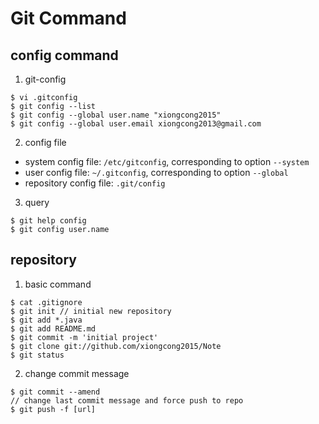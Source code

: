 # Git Command

## config command
1. git-config

  ```
 $ vi .gitconfig
 $ git config --list
 $ git config --global user.name "xiongcong2015"
 $ git config --global user.email xiongcong2013@gmail.com
```
2. config file
 - system config file: `/etc/gitconfig`, corresponding to option `--system`
 - user config file: `~/.gitconfig`, corresponding to option `--global`
 - repository config file: `.git/config`

3. query

 ```
$ git help config
$ git config user.name
```

## repository
1. basic command

 ```
 $ cat .gitignore
 $ git init // initial new repository
 $ git add *.java
 $ git add README.md
 $ git commit -m 'initial project'
 $ git clone git://github.com/xiongcong2015/Note
 $ git status
```
2. change commit message

 ```
 $ git commit --amend
 // change last commit message and force push to repo
 $ git push -f [url]
```
